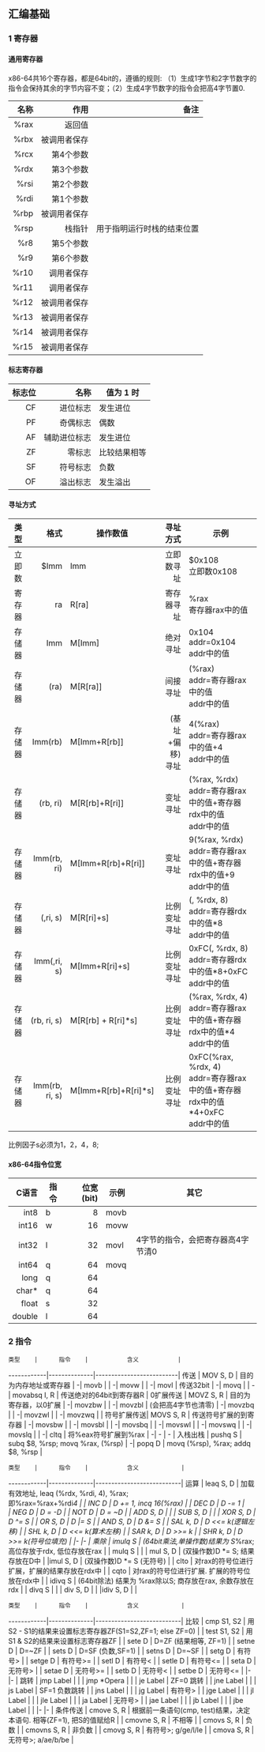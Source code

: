 ## 汇编基础

### 1 寄存器

#### 通用寄存器

x86-64共16个寄存器，都是64bit的，遵循的规则:
（1）生成1字节和2字节数字的指令会保持其余的字节内容不变；（2）生成4字节数字的指令会把高4字节置0.

 名称 |     作用    | 备注 |
-----:|------------:|-----:|
 %rax |返回值       |
 %rbx |被调用者保存 |
 %rcx |第4个参数    |
 %rdx |第3个参数    |
 %rsi |第2个参数    |
 %rdi |第1个参数    |
 %rbp |被调用者保存 |
 %rsp |栈指针       |用于指明运行时栈的结束位置
 %r8  |第5个参数    |
 %r9  |第6个参数    |
 %r10 |调用者保存   |
 %r11 |调用者保存   |
 %r12 |被调用者保存 |
 %r13 |被调用者保存 |
 %r14 |被调用者保存 |
 %r15 |被调用者保存 |


####  标志寄存器

标志位 |      名称    |   值为 1 时   |
------:|-------------:|---------------|
   CF  |     进位标志 | 发生进位      |
   PF  |     奇偶标志 | 偶数          |
   AF  | 辅助进位标志 | 发生进位      |
   ZF  |       零标志 | 比较结果相等  |
   SF  |     符号标志 | 负数          |
   OF  |     溢出标志 | 发生溢出      |


#### 寻址方式

 类型 |       格式     |       操作数值       |     寻址方式    |     示例   |
-----:|---------------:|--------------------- |----------------:|------------|
立即数|           $Imm | Imm                  | 立即数寻址      | $0x108 <br/> 立即数0x108 |
寄存器|           ra   | R[ra]                | 寄存器寻址      | %rax <br/> 寄存器rax中的值 |
存储器|           Imm  | M[Imm]               | 绝对寻址        | 0x104 <br/> addr=0x104 <br/> addr中的值| 
存储器|           (ra) | M[R[ra]]             | 间接寻址        | (%rax) <br/>  addr=寄存器rax中的值 <br/> addr中的值 |
存储器|        Imm(rb) | M[Imm+R[rb]]         | (基址+偏移)寻址 | 4(%rax) <br/> addr=寄存器rax中的值+4 <br/> addr中的值 |
存储器|       (rb, ri) | M[R[rb]+R[ri]]       | 变址寻址        | (%rax, %rdx) <br/> addr=寄存器rax中的值+寄存器rdx中的值 <br/> addr中的值 |
存储器|    Imm(rb, ri) | M[Imm+R[rb]+R[ri]]   | 变址寻址        | 9(%rax, %rdx) <br/> addr=寄存器rax中的值+寄存器rdx中的值+9 <br/> addr中的值 | 
存储器|       (,ri, s) | M[R[ri]+s]           | 比例变址寻址    | (, %rdx, 8) <br/> addr=寄存器rdx中的值*8 <br/> addr中的值 |
存储器|    Imm(,ri, s) | M[Imm+R[ri]+s]       | 比例变址寻址    | 0xFC(, %rdx, 8) <br/> addr=寄存器rdx中的值*8+0xFC <br/> addr中的值 |
存储器|    (rb, ri, s) | M[R[rb] + R[ri]*s]   | 比例变址寻址    | (%rax, %rdx, 4) <br/> addr=寄存器rax中的值+寄存器rdx中的值*4 <br/> addr中的值 |
存储器| Imm(rb, ri, s) | M[Imm+R[rb]+R[ri]*s] | 比例变址寻址    | 0xFC(%rax, %rdx, 4) <br/> addr=寄存器rax中的值+寄存器rdx中的值*4+0xFC <br/> addr中的值 |

比例因子s必须为1，2，4，8;


#### x86-64指令位宽

C语言  |指令 | 位宽(bit) | 示例 |           其它     |
------:|-----|----------:|------|--------------------|
int8   | b   |         8 | movb |
int16  | w   |        16 | movw |
int32  | l   |        32 | movl | 4字节的指令，会把寄存器高4字节清0
int64  | q   |        64 | movq |
long   | q   |        64 |      |
char*  | q   |        64 |      |
float  | s   |        32 |      |
double | l   |        64 |      |


### 2 指令

    类型    |      指令    |           含义           |
------------|--------------|--------------------------| 
传送        | MOV S, D     | 目的为内存地址或寄存器   |
           -| movb         |                          |
           -| movw         |                          |
           -| movl         | 传送32bit                |
           -| movq         |                          |
           -| movabsq I, R | 传送绝对的64bit到寄存器R |
0扩展传送   | MOVZ S, R    | 目的为寄存器，以0扩展    |
           -| movzbw       |                          |
           -| movzbl       | (会把高4字节也清零)      |
           -| movzbq       |                          |
           -| movzwl       |                          |
           -| movzwq       |                          |
符号扩展传送| MOVS S, R    | 传送符号扩展的到寄存器   |
           -| movsbw       |                          |
           -| movsbl       |                          |
           -| movsbq       |                          |
           -| movswl       |                          |
           -| movswq       |                          |
           -| movslq       |                          |
           -| cltq         | 将%eax符号扩展到%rax     |
           -| -            | -                        |
  入栈出栈  | pushq S      | subq $8, %rsp;  movq %rax, (%rsp) | 
           -| popq  D      | movq (%rsp), %rax;  addq $8, %rsp |


    类型    |      指令    |           含义            |
------------|--------------|---------------------------| 
   运算     | leaq S, D    | 加载有效地址, leaq (%rdx, %rdi, 4), %rax; <br/>即%rax=%rax+%rdi*4 |
            | INC D        | D += 1, incq 16(%rax)     |
            | DEC D        | D -= 1                    |                                              
            | NEG D        | D = -D                    |
            | NOT D        | D = ~D                    |
            | ADD S, D     |                           |
            | SUB S, D     |                           |
            | XOR S, D     | D ^= S                    |
            | OR  S, D     | D |= S                    |
            | AND S, D     | D &= S                    |
            | SAL k, D     | D <<= k(逻辑左移)         |
            | SHL k, D     | D <<= k(算术左移)         |
            | SAR k, D     | D >>= k                   |
            | SHR k, D     | D >>= k(符号位填充)       |
            |-             |-                          |
  乘除      | imulq  S     | (64bit乘法,单操作数)结果为 S*%rax; 高位存放于rdx, 低位存放在rax |
            |  mulq  S     |                                                          |
            | mul S, D     | (双操作数)D *= S; 结果存放在D中                          |
            |imul S, D     | (双操作数)D *= S (无符号)                                |
            | clto         | 对rax的符号位进行扩展，扩展的结果存放在rdx中             |
            | cqto         | 对rax的符号位进行扩展. 扩展的符号位放在rdx中             |
            | idivq  S     | (64bit除法) 结果为 %rax除以S; 商存放在rax, 余数存放在rdx |
            |  divq  S     |                                                          |
            | div S, D     |                                                          |
            |idiv S, D     |                                                          |


    类型    |      指令    |           含义            |
------------|--------------|---------------------------| 
  比较      |  cmp S1, S2  | 用S2 - S1的结果来设置标志寄存器ZF(S1=S2,ZF=1; else ZF=0) |
            | test S1, S2  | 用S1 & S2的结果来设置标志寄存器ZF |
            | sete   D     | D=ZF (结果相等, ZF=1) |
            | setne  D     | D=~ZF                 |
            | sets   D     | D=SF (负数,SF=1)      |
            | setns  D     | D=~SF                 |
            | setg   D     | 有符号>               |
            | setge  D     | 有符号>=              |
            | setl   D     | 有符号<               |
            | setle  D     | 有符号<=              |
            | seta   D     | 无符号>               |
            | setae  D     | 无符号>=              |
            | setb   D     | 无符号<               |
            | setbe  D     | 无符号<=              |
            |-             |-                      |
  跳转      |   jmp Label  |                       |
            |   jmp *Opera |                       |
            |   je  Label  | ZF=0 跳转             |
            |   jne Label  |                       |
            |   js  Label  | SF=1 负数跳转         |
            |   jns Label  |                       |
            |   jg  Label  | 有符号>               |
            |   jge Label  |                       |
            |   jl  Label  |                       |
            |   jle Label  |                       |
            |   ja  Label  | 无符号>               |
            |   jae Label  |                       |
            |   jb  Label  |                       |
            |   jbe Label  |                       |
            |-             |-                      |
  条件传送  | cmove  S, R  | 根据前一条语句(cmp, test)结果，决定本语句. 相等(ZF=1), 把S的值赋给R |
            | cmovne S, R  | 不相等                |
            | cmovs  S, R  | 负数                  |
            | cmovns S, R  | 非负数                |
            | cmovg  S, R  | 有符号>; g/ge/l/le    |
            | cmova  S, R  | 无符号>; a/ae/b/be    |
